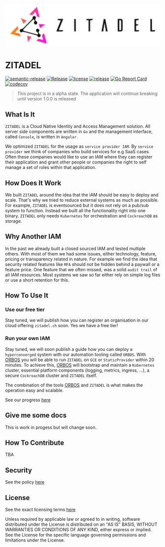 <img src="./docs/img/zitadel-logo-dark.svg" style="height=50px;"/>

# ZITADEL

[![semantic-release](https://img.shields.io/badge/%20%20%F0%9F%93%A6%F0%9F%9A%80-semantic--release-e10079.svg)](https://github.com/semantic-release/semantic-release)
[![Release](https://github.com/caos/zitadel/workflows/Release/badge.svg)](https://github.com/caos/zitadel/actions)
[![license](https://badgen.net/github/license/caos/zitadel/)](https://github.com/caos/zitadel/blob/master/LICENSE)
[![release](https://badgen.net/github/release/caos/zitadel/stable)](https://github.com/caos/zitadel/releases)
[![Go Report Card](https://goreportcard.com/badge/github.com/caos/zitadel)](https://goreportcard.com/report/github.com/caos/zitadel)
[![codecov](https://codecov.io/gh/caos/zitadel/branch/master/graph/badge.svg)](https://codecov.io/gh/caos/zitadel)

> This project is in a alpha state. The application will continue breaking until version 1.0.0 is released

## What Is It

`ZITADEL` is a Cloud Native Identity and Access Management solution. All server side components are written in `Go` and the management interface, called `Console`, is written in `Angular`.

We optimized `ZITADEL` for the usage as `service provider IAM`. By `service provider` we think of companies who build services for e.g SaaS cases. Often these companies would like to use an IAM where they can register their application and grant other people or companies the right to self manage a set of roles within that application.

## How Does It Work

We built `ZITADEL` around the idea that the IAM should be easy to deploy and scale. That's why we tried to reduce external systems as much as possible.
For example, `ZITADEL` is eventsourced but it does not rely on a pub/sub system to function. Instead we built all the functionality right into one binary.
`ZITADEL` only needs `Kubernetes` for orchestration and `CockroachDB` as storage.

## Why Another IAM

In the past we already built a closed sourced IAM and tested multiple others. With most of them we had some issues, either technology, feature, pricing or transparency related in nature. For example we find the idea that security related features like `MFA` should not be hidden behind a paywall or a feature price.
One feature that we often missed, was a solid `audit trail` of all IAM resources. Most systems we saw so far either rely on simple log files or use a short retention for this.

## How To Use It

### Use our free tier

Stay tuned, we will publish how you can register an organisation in our cloud offering `zitadel.ch` soon.
Yes we have a free tier!

### Run your own IAM

Stay tuned, we will soon publish a guide how you can deploy a `hyperconverged` system with our automation tooling called `ORBOS`.
With [ORBOS](https://github.com/caos/orbos/) you will be able to run `ZITADEL` on `GCE` or `StaticProvider` within 20 minutes. To achieve this, [ORBOS](https://github.com/caos/orbos/) will bootstrap and maintain a `Kubernetes` cluster, essential platform components (logging, metrics, ingress, ...), a secure `CockroachDB` cluster and `ZITADEL` itself.

The combination of the tools [ORBOS](https://github.com/caos/orbos/) and `ZITADEL` is what makes the operation easy and scalable.

See our progress [here](https://github.com/caos/orbos/pull/256)

## Give me some docs

This is work in progess but will change soon.

## How To Contribute

TBA

## Security

See the policy [here](./SECURITY.md)

## License

See the exact licensing terms [here](./LICENSE)

Unless required by applicable law or agreed to in writing, software distributed under the License is distributed on an "AS IS" BASIS, WITHOUT WARRANTIES OR CONDITIONS OF ANY KIND, either express or implied. See the License for the specific language governing permissions and limitations under the License.
